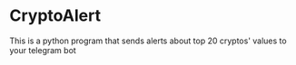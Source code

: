 # CryptoAlert
This is a python program that sends alerts about top 20 cryptos' values to your telegram bot
